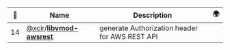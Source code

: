 |:star2: | Name | Description | 🌍|
|---|---|---|---|
|14|[@xcir](https://github.com/xcir)/[**libvmod-awsrest**](https://github.com/xcir/libvmod-awsrest)|generate Authorization header for AWS REST API||

